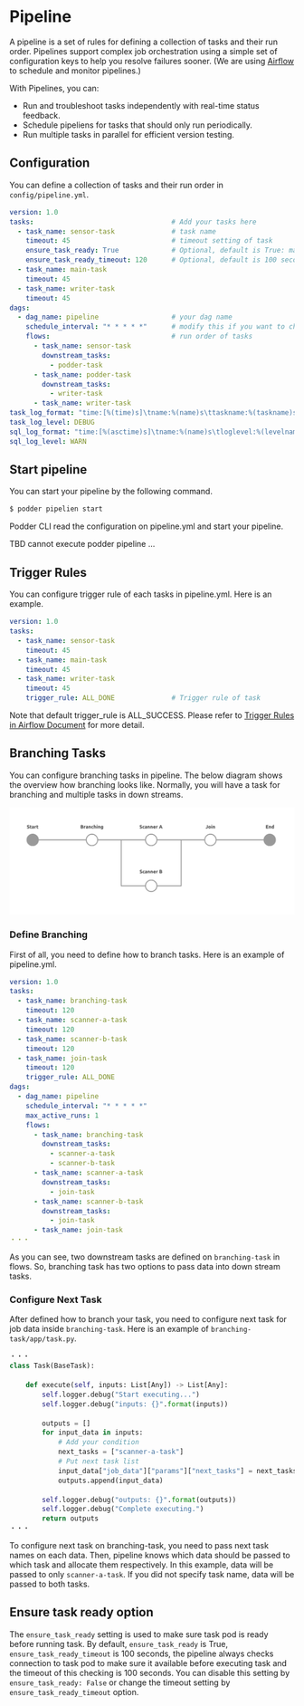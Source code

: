 # Pipeline
A pipeline is a set of rules for defining a collection of tasks and their run order. Pipelines support complex job orchestration using a simple set of configuration keys to help you resolve failures sooner. (We are using [Airflow](https://airflow.apache.org/) to schedule and monitor pipelines.)

With Pipelines, you can:
- Run and troubleshoot tasks independently with real-time status feedback.
- Schedule pipeliens for tasks that should only run periodically.
- Run multiple tasks in parallel for efficient version testing.


## Configuration
You can define a collection of tasks and their run order in `config/pipeline.yml`.
```yaml
version: 1.0
tasks:                                  # Add your tasks here
  - task_name: sensor-task              # task name
    timeout: 45                         # timeout setting of task 
    ensure_task_ready: True             # Optional, default is True: make sure that task is available before executing task
    ensure_task_ready_timeout: 120      # Optional, default is 100 seconds: set timeout for ensure_task_ready
  - task_name: main-task
    timeout: 45
  - task_name: writer-task
    timeout: 45
dags:
  - dag_name: pipeline                  # your dag name
    schedule_interval: "* * * * *"      # modify this if you want to change schedule interval. (Cron expression)
    flows:                              # run order of tasks
      - task_name: sensor-task
        downstream_tasks:
          - podder-task
      - task_name: podder-task
        downstream_tasks:
          - writer-task
      - task_name: writer-task
task_log_format: "time:[%(time)s]\tname:%(name)s\ttaskname:%(taskname)s\tscriptinfo:[%(scriptinfo)s]\tloglevel:%(levelname)s\tprogresstime:%(progresstime)s\ttasktime:%(tasktime)s\tmessage:[%(message)s]"
task_log_level: DEBUG
sql_log_format: "time:[%(asctime)s]\tname:%(name)s\tloglevel:%(levelname)s\tmessage:[%(message)s]"
sql_log_level: WARN
```

## Start pipeline
You can start your pipeline by the following command.
```bash
$ podder pipelien start
```
Podder CLI read the configuration on pipeline.yml and start your pipeline.

TBD cannot execute podder pipeline ...

## Trigger Rules
You can configure trigger rule of each tasks in pipeline.yml. Here is an example.
```yaml
version: 1.0
tasks:
  - task_name: sensor-task
    timeout: 45
  - task_name: main-task
    timeout: 45
  - task_name: writer-task
    timeout: 45
    trigger_rule: ALL_DONE              # Trigger rule of task
```
Note that default trigger_rule is ALL_SUCCESS. Please refer to [Trigger Rules in Airflow Document](https://airflow.apache.org/concepts.html?highlight=triggerrule#trigger-rules) for more detail.


## Branching Tasks
You can configure branching tasks in pipeline. The below diagram shows the overview how branching looks like. Normally, you will have a task for branching and multiple tasks in down streams.

![Branching Task Diagram](images/branching-tasks.png)

### Define Branching
First of all, you need to define how to branch tasks. Here is an example of pipeline.yml.
```yaml
version: 1.0
tasks:
  - task_name: branching-task
    timeout: 120
  - task_name: scanner-a-task
    timeout: 120
  - task_name: scanner-b-task
    timeout: 120
  - task_name: join-task
    timeout: 120
    trigger_rule: ALL_DONE
dags:
  - dag_name: pipeline
    schedule_interval: "* * * * *"
    max_active_runs: 1
    flows:
      - task_name: branching-task
        downstream_tasks:
          - scanner-a-task
          - scanner-b-task
      - task_name: scanner-a-task
        downstream_tasks:
          - join-task
      - task_name: scanner-b-task
        downstream_tasks:
          - join-task
      - task_name: join-task
・・・
```

As you can see, two downstream tasks are defined on `branching-task` in flows. So, branching task has two options to pass data into down stream tasks.

### Configure Next Task
After defined how to branch your task, you need to configure next task for job data inside `branching-task`. Here is an example of `branching-task/app/task.py`.
```py
・・・
class Task(BaseTask):

    def execute(self, inputs: List[Any]) -> List[Any]:
        self.logger.debug("Start executing...")
        self.logger.debug("inputs: {}".format(inputs))

        outputs = []
        for input_data in inputs:
            # Add your condition
            next_tasks = ["scanner-a-task"]
            # Put next task list
            input_data["job_data"]["params"]["next_tasks"] = next_tasks
            outputs.append(input_data)

        self.logger.debug("outputs: {}".format(outputs))
        self.logger.debug("Complete executing.")
        return outputs
・・・
```

To configure next task on branching-task, you need to pass next task names on each data. Then, pipeline knows which data should be passed to which task and allocate them respectively. In this example, data will be passed to only `scanner-a-task`. If you did not specify task name, data will be passed to both tasks.

## Ensure task ready option

The `ensure_task_ready` setting is used to make sure task pod is ready before running task.
By default, `ensure_task_ready` is True, `ensure_task_ready_timeout` is 100 seconds, the pipeline always checks connection to task pod to make sure it available before executing task and the timeout of this checking is 100 seconds.
You can disable this setting by `ensure_task_ready: False` or change the timeout setting by `ensure_task_ready_timeout` option.

